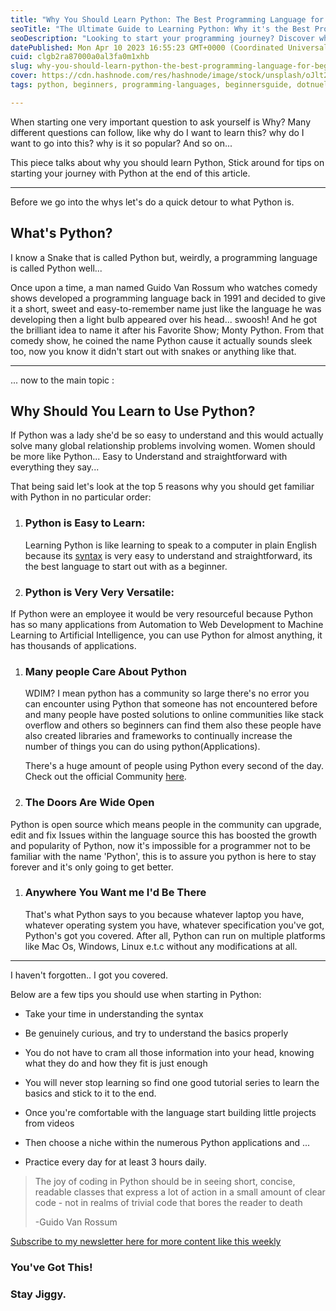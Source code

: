 ```yaml
---
title: "Why You Should Learn Python: The Best Programming Language for Beginners"
seoTitle: "The Ultimate Guide to Learning Python: Why it's the Best Programming"
seoDescription: "Looking to start your programming journey? Discover why Python is the best beginners programming language  with its easy-to-understand syntax and versatile"
datePublished: Mon Apr 10 2023 16:55:23 GMT+0000 (Coordinated Universal Time)
cuid: clgb2ra87000a0al3fa0m1xhb
slug: why-you-should-learn-python-the-best-programming-language-for-beginners
cover: https://cdn.hashnode.com/res/hashnode/image/stock/unsplash/oJlt2XBWuWs/upload/272f484c2b421e7ac48e7ebc649b8d97.jpeg
tags: python, beginners, programming-languages, beginnersguide, dotnuel

---
```


When starting one very important question to ask yourself is Why? Many different questions can follow, like why do I want to learn this? why do I want to go into this? why is it so popular? And so on...

This piece talks about why you should learn Python, Stick around for tips on starting your journey with Python at the end of this article.

---

Before we go into the whys let's do a quick detour to what Python is.

## What's Python?

I know a Snake that is called Python but, weirdly, a programming language is called Python well...

Once upon a time, a man named Guido Van Rossum who watches comedy shows developed a programming language back in 1991 and decided to give it a short, sweet and easy-to-remember name just like the language he was developing then a light bulb appeared over his head... swoosh! And he got the brilliant idea to name it after his Favorite Show; Monty Python. From that comedy show, he coined the name Python cause it actually sounds sleek too, now you know it didn't start out with snakes or anything like that.

---

... now to the main topic :

## Why Should You Learn to Use Python?

If Python was a lady she'd be so easy to understand and this would actually solve many global relationship problems involving women. Women should be more like Python... Easy to Understand and straightforward with everything they say...

That being said let's look at the top 5 reasons why you should get familiar with Python in no particular order:

1. ### Python is Easy to Learn:
    
    Learning Python is like learning to speak to a computer in plain English because its [syntax](https://en.wikipedia.org/wiki/Syntax_(programming_languages)) is very easy to understand and straightforward, its the best language to start out with as a beginner.
    
2. ### Python is Very Very Versatile:
    

If Python were an employee it would be very resourceful because Python has so many applications from Automation to Web Development to Machine Learning to Artificial Intelligence, you can use Python for almost anything, it has thousands of applications.

1. ### Many people Care About Python
    
    WDIM? I mean python has a community so large there's no error you can encounter using Python that someone has not encountered before and many people have posted solutions to online communities like stack overflow and others so beginners can find them also these people have also created libraries and frameworks to continually increase the number of things you can do using python(Applications).
    
    There's a huge amount of people using Python every second of the day. Check out the official Community [here](https://www.python.org/community/).
    
2. ### The Doors Are Wide Open
    

Python is open source which means people in the community can upgrade, edit and fix Issues within the language source this has boosted the growth and popularity of Python, now it's impossible for a programmer not to be familiar with the name 'Python', this is to assure you python is here to stay forever and it's only going to get better.

1. ### Anywhere You Want me I'd Be There
    
    That's what Python says to you because whatever laptop you have, whatever operating system you have, whatever specification you've got, Python's got you covered. After all, Python can run on multiple platforms like Mac Os, Windows, Linux e.t.c without any modifications at all.
    

---

I haven't forgotten.. I got you covered.

Below are a few tips you should use when starting in Python:

* Take your time in understanding the syntax
    
* Be genuinely curious, and try to understand the basics properly
    
* You do not have to cram all those information into your head, knowing what they do and how they fit is just enough
    
* You will never stop learning so find one good tutorial series to learn the basics and stick to it to the end.
    
* Once you're comfortable with the language start building little projects from videos
    
* Then choose a niche within the numerous Python applications and ...
    
* Practice every day for at least 3 hours daily.
    

> The joy of coding in Python should be in seeing short, concise, readable classes that express a lot of action in a small amount of clear code - not in realms of trivial code that bores the reader to death
> 
> \-Guido Van Rossum

[Subscribe to my newsletter here for more content like this weekly](https://dotunel.hashnode.dev/newsletter)

### You've Got This!

### Stay Jiggy.